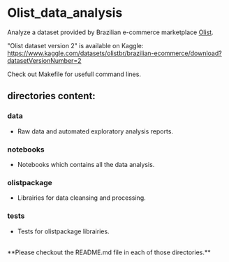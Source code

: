 # Olist_data_analysis

Analyze a dataset provided by Brazilian e-commerce marketplace [Olist](https://www.olist.com).

"Olist dataset version 2" is available on Kaggle:
https://www.kaggle.com/datasets/olistbr/brazilian-ecommerce/download?datasetVersionNumber=2

Check out Makefile for usefull command lines.

## directories content:

### data
- Raw data and automated exploratory analysis reports.

### notebooks
- Notebooks which contains all the data analysis.

### olistpackage
- Librairies for data cleansing and processing.

### tests
- Tests for olistpackage librairies.
<br />
**Please checkout the README.md file in each of those directories.**
